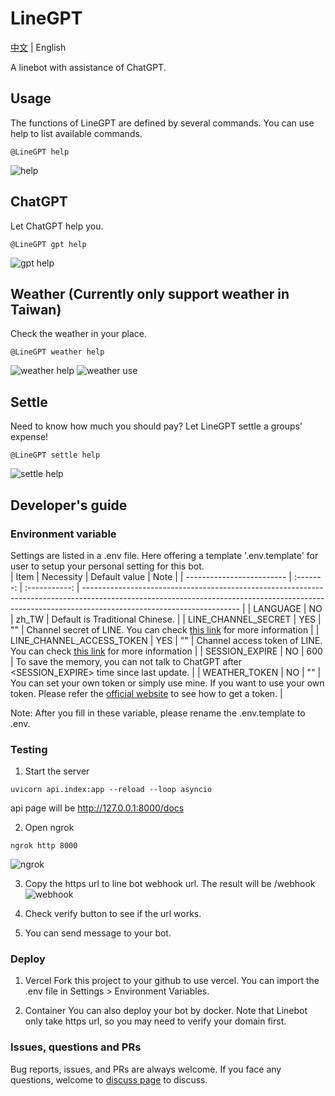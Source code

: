 # LineGPT

[中文](README_zh_TW.md) | English

A linebot with assistance of ChatGPT.

## Usage

The functions of LineGPT are defined by several commands. You can use help to list available commands. <br>

```
@LineGPT help
```
![help](doc/en/help_en.jpg)
## ChatGPT

Let ChatGPT help you.

```
@LineGPT gpt help
```
![gpt help](doc/en/gpt_help_en.jpg)
## Weather (Currently only support weather in Taiwan)

Check the weather in your place.

```
@LineGPT weather help
```
![weather help](doc/en/weather_help_en.jpg)
![weather use](doc/en/weather_use_en.jpg)
## Settle

Need to know how much you should pay? Let LineGPT settle a groups' expense!

```
@LineGPT settle help
```
![settle help](doc/en/settle_help_en.jpg)

## Developer's guide

### Environment variable

Settings are listed in a .env file. Here offering a template '.env.template' for user to setup your personal setting for this bot.<br>
| Item                      | Necessity | Default value | Note                                                                                                                                                                                                |
| ------------------------- | :-------: | :-----------: | --------------------------------------------------------------------------------------------------------------------------------------------------------------------------------------------------- |
| LANGUAGE                  |    NO     |     zh_TW     | Default is Traditional Chinese.                                                                                                                                                                     |
| LINE_CHANNEL_SECRET       |    YES    |      ""       | Channel secret of LINE. You can check [this link](https://developers.line.biz/en/services/messaging-api/) for more information                                                                      |
| LINE_CHANNEL_ACCESS_TOKEN |    YES    |      ""       | Channel access token of LINE. You can check [this link](https://developers.line.biz/en/services/messaging-api/) for more information                                                                |
| SESSION_EXPIRE            |    NO     |      600      | To save the memory, you can not talk to ChatGPT after <SESSION_EXPIRE> time since last update.                                                                                                      |
| WEATHER_TOKEN             |    NO     |      ""       | You can set your own token or simply use mine. If you want to use your own token. Please refer the [official website](https://opendata.cwb.gov.tw/devManual/insrtuction) to see how to get a token. |

Note: After you fill in these variable, please rename the .env.template to .env.

### Testing

1. Start the server

```
uvicorn api.index:app --reload --loop asyncio
```

api page will be
http://127.0.0.1:8000/docs

2. Open ngrok

```
ngrok http 8000
```

![ngrok](doc/ngrok.png)

3. Copy the https url to line bot webhook url. The result will be <your url>/webhook
   ![webhook](doc/webhook.png)

4. Check verify button to see if the url works.
5. You can send message to your bot.

### Deploy

1. Vercel
   Fork this project to your github to use vercel. You can import the .env file in Settings > Environment Variables.

2. Container
   You can also deploy your bot by docker. Note that Linebot only take https url, so you may need to verify your domain first.

### Issues, questions and PRs

Bug reports, issues, and PRs are always welcome. If you face any questions, welcome to [discuss page](https://github.com/YYLIZH/LineGPT/discussions) to discuss.
